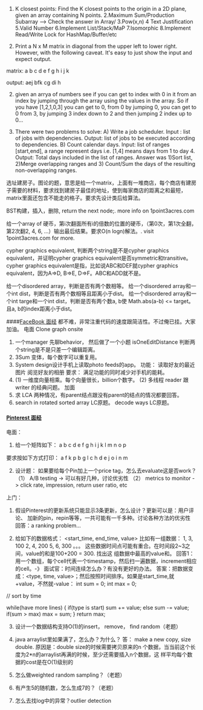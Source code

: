 1. K closest points:
  Find the K closest points to the origin in a 2D plane, given an array containing N points.
2.Maximum Sum/Production Subarray --> Check the answer in Array/
3.Pow(x,n)
4 Text Justification
5.Valid Number
6.Implement List/Stack/MaP
7.Isomorphic
8.Implement Read/Write Lock for HashMap/Buffer/etc

1. Print a N x M matrix in diagonal from the upper left to lower right. 
However, with the following caveat. It's easy to just show the 
input and expect output.

matrix:
a b c
d e f g
h i j k

output:
aej
bfk
cg
di
h 

2.  given an arrya of numbers see if you can get to index with   0 in it from an 
index by jumping through the array using the values in the array. So if you have 
[1,2,1,0,3] you can get to 0, from 0 by jumping 0, you can get to 0 from 3, by 
jumping 3 index down to 2 and then jumping 2 index up to 0... 

3. There were two problems to solve: A) Write a job scheduler. 
Input : list of jobs with dependencies. Output: list of jobs to be executed according 
to dependencies.
B) Count calendar days. Input: list of ranges [start,end], a range represent days i.e. 
[1,4] means days from 1 to day 4. Output: Total days included in the list of ranges. 
Answer was 1)Sort list, 2)Merge overlapping ranges and 3) Count/Sum the days of the 
resulting non-overlapping ranges.  

选址建房子。图论的题，意思是给一个matrix，上面有一堆商店，每个商店有建房子需要的材料，要求找到建房子最佳的地址，使到每家商店的距离之和最短，matrix里面还包含不能走的格子。要求先设计类后给算法。

BST构建，插入，删除, return the next node;. more info on 1point3acres.com

给一个array of 硬币，第i次翻面所有i的倍数的位置的硬币，（第0次，第1次全翻，第2次翻2, 4, 6, ...）输出最后结果。要求O(n logn)解法。. visit 1point3acres.com for more.

cypher graphics equivalent, 判断两个string是不是cypher graphics equivalent，并证明cypher graphics equivalent是否symmetric和transitive。
cypher graphics equivalent是指，比如说ABC和DEF就cypher graphics equivalent，因为A=>D, B=>E, D=>F。ABC和ADD就不是。

给一个disordered array，判断是否有两个数相等。
给一个disordered array和一个int dist，判断是否有两个数相等且距离小于dist。
给一个disordered array和一个int targe和一个int dist，判断是否有两个数a, b使 Math.abs(a-b) <= target。且a, b的index距离小于dist。


####[FaceBook 面经](http://www.mitbbs.com/article_t/JobHunting/32760941.html)
都不难，非常注重代码的速度跟简洁性。不过俺已挂。大家加油。
电面
Clone graph
onsite
1. 一个manager 先聊behavior， 然后做了一个小题
    isOneEditDistance 判断两个string是不是只差一个编辑距离。
2. 3Sum 变体，每个数字可以重复用。
3. System design设计手机上读取photo feeds的app。
    功能： 读取好友的最近图片
               阅览好友的相册
    要求： 满足功能的同时减少对手机的能耗。
4. (1) 一维度向量相乘。每个向量很长，billion个数字。
    (2) 多线程 reader 跟 writer 的经典问题。
加面
1. 求 LCA 两种情况，有parent结点跟没有parent的结点的情况都要回答。
2. search in rotated sorted array LC原题。
    decode ways LC原题。


#### [Pinterest 面经](http://www.mitbbs.com/article_t/JobHunting/32570751.html)
电面：
1. 给一个矩阵如下：
a b c d
e f g h
i j k l
m n o p

要求按如下方式打印：
a f k p
b g l
c h
d
e j o
i n 
m

2. 设计题：
如果要给每个Pin加上一个price tag，怎么去evaluate这是否work？
（1） A/B testing -> 可以有好几种，讨论优劣性
（2） metrics to monitor -> click rate, impression, return user ratio, etc

上门：
1. 假设Pinterest的更新系统只能显示3条更新，怎么设计？更新可以是：用户评论、
加新的pin，repin等等，一共可能有一千多种。讨论各种方法的优劣性
回答：a ranking problem...

2. 给如下的数据格式：
<start_time, end_time, value>
比如有一组数据：
1, 3, 100
2, 4, 200
5, 6, 300
。。。
这些数据时间点可能有重合。在时间段2~3之间，value的和是100+200 = 300. 找出这
组数据中最高的value和。
回答1： 用一个数组，每个cell代表一个timestamp，然后扫一遍数据，increment相应
的cell。-》 面试官：时间连续怎么办？有没有更好的办法。
答案：把数据变成：<type, time, value>；然后按照时间排序。如果是start_time,就
+value，不然就-value：
int sum = 0;
int max = 0;

// sort by time

while(have more lines) {
    if(type is start) sum += value;
    else sum -= value;
    if(sum > max) max = sum;
}
return max;

3. 设计一个数据结构支持O(1)的insert， remove， find random（老题）

4. java arraylist里如果满了，怎么办？为什么？
答： make a new copy, size double. 原因是：double size的时候需要拷贝原来的n
个数据，当当前这个长度为2*n的arraylist再满的时候，至少还需要插入n个数据，这
样平均每个数据的cost是在O(1)级别的

5. 怎么做weighted random sampling？（老题）

6. 有产生5的随机数，怎么生成7的？（老题）

7. 怎么去找log中的异常？outlier detection



